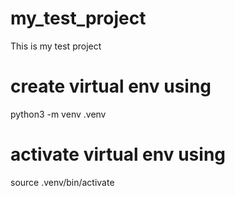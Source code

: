 # my_test_project
This is my test project

# create virtual env using 
python3 -m venv .venv

# activate virtual env using 
source .venv/bin/activate